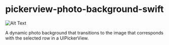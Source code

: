 # pickerview-photo-background-swift

![Alt Text](https://github.com/lylewaranch/pickerview-photo-background-swift/blob/master/resources/ezgif.com-video-to-gif.gif)

A dynamic photo background that transitions to the image that corresponds with the selected row in a UIPickerView.
